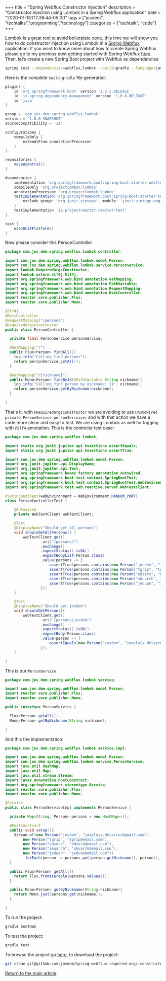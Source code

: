 +++
title =  "Spring Webflux Constructor Injection"
description = "Constructor injection using Lombok in a Spring Webflux application"
date = "2020-01-18T17:38:44-05:00"
tags = ["josdem", "techtalks","programming","technology"]
categories = ["techtalk", "code"]
+++

[Lombok](https://projectlombok.org/) is a great tool to avoid boilerplate code, this time we will show you how to do constructor injection using Lombok in a [Spring Webflux](https://docs.spring.io/spring/docs/current/spring-framework-reference/web-reactive.html) application. If you want to know more about how to create Spring Webflux please go to my previous post getting started with Spring Webflux [here](/techtalk/spring/spring_webflux_basics). Then, let’s create a new Spring Boot project with Webflux as dependencies:

```bash
spring init --dependencies=webflux,lombok --build=gradle --language=java spring-webflux-required-args-constructor
```

Here is the complete `build.gradle` file generated:

```groovy
plugins {
	id 'org.springframework.boot' version '2.2.2.RELEASE'
	id 'io.spring.dependency-management' version '1.0.8.RELEASE'
	id 'java'
}

group = 'com.jos.dem.spring.webflux.lombok'
version = '1.0.0-SNAPSHOT'
sourceCompatibility = '12'

configurations {
	compileOnly {
		extendsFrom annotationProcessor
	}
}

repositories {
	mavenCentral()
}

dependencies {
	implementation 'org.springframework.boot:spring-boot-starter-webflux'
	compileOnly 'org.projectlombok:lombok'
	annotationProcessor 'org.projectlombok:lombok'
	testImplementation('org.springframework.boot:spring-boot-starter-test') {
		exclude group: 'org.junit.vintage', module: 'junit-vintage-engine'
	}
	testImplementation 'io.projectreactor:reactor-test'
}

test {
	useJUnitPlatform()
}
```

Now please consider this PersonController

```java
package com.jos.dem.spring.webflux.lombok.controller;

import com.jos.dem.spring.webflux.lombok.model.Person;
import com.jos.dem.spring.webflux.lombok.service.PersonService;
import lombok.RequiredArgsConstructor;
import lombok.extern.slf4j.Slf4j;
import org.springframework.web.bind.annotation.GetMapping;
import org.springframework.web.bind.annotation.PathVariable;
import org.springframework.web.bind.annotation.RequestMapping;
import org.springframework.web.bind.annotation.RestController;
import reactor.core.publisher.Flux;
import reactor.core.publisher.Mono;

@Slf4j
@RestController
@RequestMapping("/persons")
@RequiredArgsConstructor
public class PersonController {

  private final PersonService personService;

  @GetMapping("/")
  public Flux<Person> findAll(){
    log.info("Calling find persons");
    return personService.getAll();
  }

  @GetMapping("/{nickname}")
  public Mono<Person> findById(@PathVariable String nickname){
    log.info("Calling find person by nickname: {}", nickname);
    return personService.getByNickname(nickname);
  }

}
```

That's it, with `@RequiredArgsConstructor` we are avoiding to use `@Autowired private PersonService personSerivice;` and with that action we have a code more clean and easy to test. We are using Lombok as well for logging with `@Slf4` annotation. This is the controller test case:

```java
package com.jos.dem.spring.webflux.lombok;

import static org.junit.jupiter.api.Assertions.assertEquals;
import static org.junit.jupiter.api.Assertions.assertTrue;

import com.jos.dem.spring.webflux.lombok.model.Person;
import org.junit.jupiter.api.DisplayName;
import org.junit.jupiter.api.Test;
import org.springframework.beans.factory.annotation.Autowired;
import org.springframework.boot.test.context.SpringBootTest;
import org.springframework.boot.test.context.SpringBootTest.WebEnvironment;
import org.springframework.test.web.reactive.server.WebTestClient;

@SpringBootTest(webEnvironment = WebEnvironment.RANDOM_PORT)
class PersonControllerTest {

	@Autowired
	private WebTestClient webTestClient;

	@Test
	@DisplayName("Should get all persons")
	void shouldGetAllPersons() {
		webTestClient.get()
				.uri("/persons/")
				.exchange()
				.expectStatus().isOk()
				.expectBodyList(Person.class)
				.value(persons -> {
					assertTrue(persons.contains(new Person("josdem", "joseluis.delacruz@gmail.com")), "should contain josdem");
					assertTrue(persons.contains(new Person("tgrip", "tgrip@email.com")), "should contain tgrip");
					assertTrue(persons.contains(new Person("edzero", "edzero@email.com")), "should contain edzero");
					assertTrue(persons.contains(new Person("skuarch", "skuarch@email.com")), "should contain skuarch");
					assertTrue(persons.contains(new Person("jeduan", "jeduan@email.com")), "should contain jeduan");
				});
	}

	@Test
	@DisplayName("Should get josdem")
	void shouldGetPerson(){
		webTestClient.get()
				.uri("/persons/josdem")
				.exchange()
				.expectStatus().isOk()
				.expectBody(Person.class)
				.value(person -> {
					assertEquals(new Person("josdem", "joseluis.delacruz@gmail.com"), person, "should get josdem");
				});
	}

}
```

This is our `PersonService`

```java
package com.jos.dem.spring.webflux.lombok.service;

import com.jos.dem.spring.webflux.lombok.model.Person;
import reactor.core.publisher.Flux;
import reactor.core.publisher.Mono;

public interface PersonService {

  Flux<Person> getAll();
  Mono<Person> getByNickname(String nickname);

}
```

And this the implementation:

```java
package com.jos.dem.spring.webflux.lombok.service.impl;

import com.jos.dem.spring.webflux.lombok.model.Person;
import com.jos.dem.spring.webflux.lombok.service.PersonService;
import java.util.HashMap;
import java.util.Map;
import java.util.stream.Stream;
import javax.annotation.PostConstruct;
import org.springframework.stereotype.Service;
import reactor.core.publisher.Flux;
import reactor.core.publisher.Mono;

@Service
public class PersonServiceImpl implements PersonService {

  private Map<String, Person> persons = new HashMap<>();

  @PostConstruct
  public void setup(){
    Stream.of(new Person("josdem", "joseluis.delacruz@gmail.com"),
        new Person("tgrip", "tgrip@email.com"),
        new Person("edzero", "edzero@email.com"),
        new Person("skuarch", "skuarch@email.com"),
        new Person("jeduan", "jeduan@email.com"))
        .forEach(person -> persons.put(person.getNickname(), person));
  }

  public Flux<Person> getAll(){
    return Flux.fromIterable(persons.values());
  }

  public Mono<Person> getByNickname(String nickname){
    return Mono.just(persons.get(nickname));
  }

}
```

To run the project:

```bash
gradle bootRun
```

To test the project:

```bash
gradle test
```

To browse the project go [here](https://github.com/josdem/spring-webflux-required-args-constructor), to download the project:

```bash
git clone git@github.com:josdem/spring-webflux-required-args-constructor.git
```


[Return to the main article](/techtalk/spring#Spring_Boot_Reactive)
